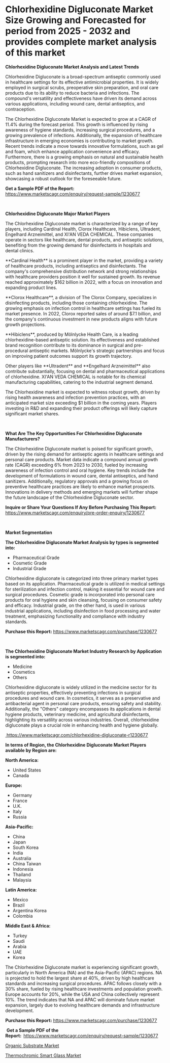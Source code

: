 <p><h1>Chlorhexidine Digluconate Market Size Growing and Forecasted for period from 2025 - 2032 and provides complete market analysis of this market</h1></p><p><strong>Chlorhexidine Digluconate Market Analysis and Latest Trends</strong></p>
<p><p>Chlorhexidine Digluconate is a broad-spectrum antiseptic commonly used in healthcare settings for its effective antimicrobial properties. It is widely employed in surgical scrubs, preoperative skin preparation, and oral care products due to its ability to reduce bacteria and infections. The compound's versatility and effectiveness have driven its demand across various applications, including wound care, dental antiseptics, and contraception.</p><p>The Chlorhexidine Digluconate Market is expected to grow at a CAGR of 11.4% during the forecast period. This growth is influenced by rising awareness of hygiene standards, increasing surgical procedures, and a growing prevalence of infections. Additionally, the expansion of healthcare infrastructure in emerging economies is contributing to market growth. Recent trends indicate a move towards innovative formulations, such as gel and foam, which enhance application convenience and efficacy. Furthermore, there is a growing emphasis on natural and sustainable health products, prompting research into more eco-friendly compositions of Chlorhexidine Digluconate. The increasing adoption in consumer products, such as hand sanitizers and disinfectants, further drives market expansion, showcasing a robust outlook for the foreseeable future.</p></p>
<p><strong>Get a Sample PDF of the Report:&nbsp;</strong> <a href="https://www.marketscagr.com/enquiry/request-sample/1230677?utm_campaign=2031&utm_medium=2&utm_source=Github&utm_content=ia&utm_term=01042025&utm_id=chlorhexidine-digluconate">https://www.marketscagr.com/enquiry/request-sample/1230677</a></p>
<p>&nbsp;</p>
<p><strong>Chlorhexidine Digluconate Major Market Players</strong></p>
<p><p>The Chlorhexidine Digluconate market is characterized by a range of key players, including Cardinal Health, Clorox Healthcare, Hibiclens, Ultradent, Engelhard Arzneimittel, and XI'AN VEDA CHEMICAL. These companies operate in sectors like healthcare, dental products, and antiseptic solutions, benefiting from the growing demand for disinfectants in hospitals and dental clinics.</p><p>**Cardinal Health** is a prominent player in the market, providing a variety of healthcare products, including antiseptics and disinfectants. The company's comprehensive distribution network and strong relationships with healthcare providers position it well for sustained growth. Its revenue reached approximately $162 billion in 2022, with a focus on innovation and expanding product lines.</p><p>**Clorox Healthcare**, a division of The Clorox Company, specializes in disinfecting products, including those containing chlorhexidine. The growing emphasis on infection control in healthcare settings has fueled its market presence. In 2022, Clorox reported sales of around $7.1 billion, and the company's continuous investment in new products aligns with future growth projections.</p><p>**Hibiclens**, produced by Mölnlycke Health Care, is a leading chlorhexidine-based antiseptic solution. Its effectiveness and established brand recognition contribute to its dominance in surgical and pre-procedural antiseptic markets. Mölnlycke's strategic partnerships and focus on improving patient outcomes support its growth trajectory.</p><p>Other players like **Ultradent** and **Engelhard Arzneimittel** also contribute substantially, focusing on dental and pharmaceutical applications of chlorhexidine. XI'AN VEDA CHEMICAL is notable for its chemical manufacturing capabilities, catering to the industrial segment demand.</p><p>The Chlorhexidine market is expected to witness robust growth, driven by rising health awareness and infection prevention practices, with an anticipated market size exceeding $1 billion in the coming years. Players investing in R&D and expanding their product offerings will likely capture significant market shares.</p></p>
<p>&nbsp;</p>
<p><strong>What Are The Key Opportunities For Chlorhexidine Digluconate Manufacturers?</strong></p>
<p><p>The Chlorhexidine Digluconate market is poised for significant growth, driven by the rising demand for antiseptic agents in healthcare settings and personal care products. Market data indicate a compound annual growth rate (CAGR) exceeding 6% from 2023 to 2030, fueled by increasing awareness of infection control and oral hygiene. Key trends include the development of formulations in wound care, dental antiseptics, and hand sanitizers. Additionally, regulatory approvals and a growing focus on preventive healthcare practices are likely to enhance market prospects. Innovations in delivery methods and emerging markets will further shape the future landscape of the Chlorhexidine Digluconate sector.</p></p>
<p><strong>Inquire or Share Your Questions If Any Before Purchasing This Report:</strong> <a href="https://www.marketscagr.com/enquiry/pre-order-enquiry/1230677?utm_campaign=2031&utm_medium=2&utm_source=Github&utm_content=ia&utm_term=01042025&utm_id=chlorhexidine-digluconate">https://www.marketscagr.com/enquiry/pre-order-enquiry/1230677</a></p>
<p>&nbsp;</p>
<p><strong>Market Segmentation</strong></p>
<p><strong>The Chlorhexidine Digluconate Market Analysis by types is segmented into:</strong></p>
<p><ul><li>Pharmaceutical Grade</li><li>Cosmetic Grade</li><li>Industrial Grade</li></ul></p>
<p><p>Chlorhexidine digluconate is categorized into three primary market types based on its application. Pharmaceutical grade is utilized in medical settings for sterilization and infection control, making it essential for wound care and surgical procedures. Cosmetic grade is incorporated into personal care products for oral hygiene and skin cleansing, focusing on consumer safety and efficacy. Industrial grade, on the other hand, is used in various industrial applications, including disinfection in food processing and water treatment, emphasizing functionality and compliance with industry standards.</p></p>
<p><strong>Purchase this Report:&nbsp;</strong><a href="https://www.marketscagr.com/purchase/1230677?utm_campaign=2031&utm_medium=2&utm_source=Github&utm_content=ia&utm_term=01042025&utm_id=chlorhexidine-digluconate">https://www.marketscagr.com/purchase/1230677</a></p>
<p>&nbsp;</p>
<p><strong>The Chlorhexidine Digluconate Market Industry Research by Application is segmented into:</strong></p>
<p><ul><li>Medicine</li><li>Cosmetics</li><li>Others</li></ul></p>
<p><p>Chlorhexidine digluconate is widely utilized in the medicine sector for its antiseptic properties, effectively preventing infections in surgical procedures and wound care. In cosmetics, it serves as a preservative and antibacterial agent in personal care products, ensuring safety and stability. Additionally, the "Others" category encompasses its applications in dental hygiene products, veterinary medicine, and agricultural disinfectants, highlighting its versatility across various industries. Overall, chlorhexidine digluconate plays a crucial role in enhancing health and hygiene globally.</p></p>
<p><a href="https://www.marketscagr.com/chlorhexidine-digluconate-r1230677?utm_campaign=2031&utm_medium=2&utm_source=Github&utm_content=ia&utm_term=01042025&utm_id=chlorhexidine-digluconate">&nbsp;https://www.marketscagr.com/chlorhexidine-digluconate-r1230677</a></p>
<p><strong>In terms of Region, the Chlorhexidine Digluconate Market Players available by Region are:</strong></p>
<p>
    <p> <strong> North America: </strong>
        <ul>
            <li>United States</li>
            <li>Canada</li>
        </ul>
        </p> 
    <p> <strong> Europe: </strong>
        <ul>
            <li>Germany</li>
            <li>France</li>
            <li>U.K.</li>
            <li>Italy</li>
            <li>Russia</li>
        </ul>
        </p> 
    <p> <strong> Asia-Pacific: </strong>
        <ul>
            <li>China</li>
            <li>Japan</li>
            <li>South Korea</li>
            <li>India</li>
            <li>Australia</li>
            <li>China Taiwan</li>
            <li>Indonesia</li>
            <li>Thailand</li>
            <li>Malaysia</li>
        </ul>
        </p> 
    <p> <strong> Latin America: </strong>
        <ul>
            <li>Mexico</li>
            <li>Brazil</li>
            <li>Argentina Korea</li>
            <li>Colombia</li>
        </ul>
        </p> 
    <p> <strong> Middle East & Africa: </strong>
        <ul>
            <li>Turkey</li>
            <li>Saudi</li>
            <li>Arabia</li>
            <li>UAE</li>
            <li>Korea</li>
        </ul>
    </p>
    </p>
<p><p>The Chlorhexidine Digluconate market is experiencing significant growth, particularly in North America (NA) and the Asia-Pacific (APAC) regions. NA is projected to hold the largest share at 40%, driven by high healthcare standards and increasing surgical procedures. APAC follows closely with a 30% share, fueled by rising healthcare investments and population growth. Europe accounts for 20%, while the USA and China collectively represent 10%. The trend indicates that NA and APAC will dominate future market expansion, largely due to evolving healthcare demands and infrastructure development.</p></p>
<p><strong>Purchase this Report: </strong><a href="https://www.marketscagr.com/purchase/1230677?utm_campaign=2031&utm_medium=2&utm_source=Github&utm_content=ia&utm_term=01042025&utm_id=chlorhexidine-digluconate">https://www.marketscagr.com/purchase/1230677</a></p>
<p>&nbsp;<strong>Get a Sample PDF of the Report:&nbsp;&nbsp;</strong><a href="https://www.marketscagr.com/enquiry/request-sample/1230677?utm_campaign=2031&utm_medium=2&utm_source=Github&utm_content=ia&utm_term=01042025&utm_id=chlorhexidine-digluconate">https://www.marketscagr.com/enquiry/request-sample/1230677</a></p>
<p><strong></strong></p>
<p><p><a href="https://github.com/PeterParrish5/Market-Research-Report-List-7/blob/main/organic-substrate-market.md?utm_campaign=2031&utm_medium=2&utm_source=Github&utm_content=ia&utm_term=01042025&utm_id=chlorhexidine-digluconate">Organic Substrate Market</a></p><p><a href="https://github.com/aloyoarmahvr/Market-Research-Report-List-1/blob/main/thermochromic-smart-glass-market.md?utm_campaign=2031&utm_medium=2&utm_source=Github&utm_content=ia&utm_term=01042025&utm_id=chlorhexidine-digluconate">Thermochromic Smart Glass Market</a></p></p>